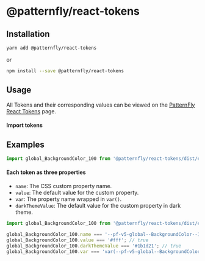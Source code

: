 # @patternfly/react-tokens

## Installation 

```bash
yarn add @patternfly/react-tokens
```

or

```bash
npm install --save @patternfly/react-tokens
```

## Usage

All Tokens and their corresponding values can be viewed on the
[PatternFly React Tokens][token-page] page.

#### Import tokens

## Examples

```js
import global_BackgroundColor_100 from '@patternfly/react-tokens/dist/esm/global_-background-color_100';
```

#### Each token as three properties

- `name`: The CSS custom property name.
- `value`: The default value for the custom property.
- `var`: The property name wrapped in `var()`.
- `darkThemeValue`: The default value for the custom property in dark theme.

```js
import global_BackgroundColor_100 from '@patternfly/react-tokens/dist/esm/global_-background-color_100';

global_BackgroundColor_100.name === '--pf-v5-global--BackgroundColor--100'; // true
global_BackgroundColor_100.value === '#fff'; // true
global_BackgroundColor_100.darkThemeValue === '#1b1d21'; // true
global_BackgroundColor_100.var === 'var(--pf-v5-global--BackgroundColor--100)'; // true
```

[token-page]: https://react-staging.patternfly.org/developer-resources/global-css-variables

